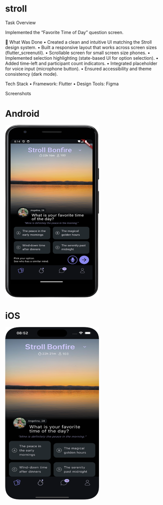 # stroll
Task Overview

Implemented the “Favorite Time of Day” question screen.

🔨 What Was Done
	•	Created a clean and intuitive UI matching the Stroll design system.
	• Built a responsive layout that works across screen sizes (flutter_screenutil).
  • Scrollable screen for small screen size phones.
	• Implemented selection highlighting (state-based UI for option selection).
	•	Added time-left and participant count indicators.
	•	Integrated placeholder for voice input (microphone button).
	•	Ensured accessibility and theme consistency (dark mode).

 Tech Stack
	•	Framework: Flutter
	•	Design Tools: Figma
 
Screenshots


# Android
<img src="screenshot/stroll_feed.png" alt="Android Bonfire UI" width="300" height="550"/>

# iOS
<img src="screenshot/stroll_feed_ios.png" alt="iOS Bonfire UI" width="300" height="550"/>


